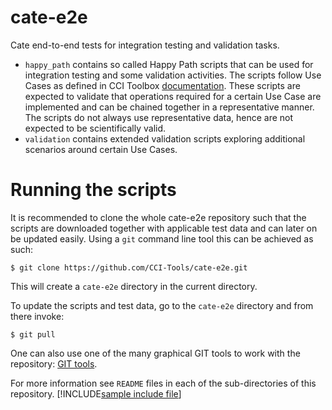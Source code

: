 # cate-e2e

Cate end-to-end tests for integration testing and validation tasks.

* `happy_path` contains so called Happy Path scripts that can be used for integration testing and
  some validation activities. The scripts follow Use Cases as defined in CCI Toolbox [documentation](https://cate.readthedocs.io/en/latest/use_cases.html).
  These scripts are expected to validate that operations required for a certain Use Case are implemented
  and can be chained together in a representative manner.
  The scripts do not always use representative data, hence are not expected to be scientifically valid.
* `validation` contains extended validation scripts exploring additional scenarios around certain Use Cases.

# Running the scripts

It is recommended to clone the whole cate-e2e repository such that the scripts are downloaded together with
applicable test data and can later on be updated easily. Using a `git` command line tool this can be achieved
as such:

```shell
$ git clone https://github.com/CCI-Tools/cate-e2e.git
```

This will create a `cate-e2e` directory in the current directory.

To update the scripts and test data, go to the `cate-e2e` directory and from there invoke:
```shell
$ git pull
```

One can also use one of the many graphical GIT tools to work with the repository: [GIT tools](https://git-scm.com/downloads/guis).

For more information see `README` files in each of the sub-directories of this repository.
[!INCLUDE[sample include file](ci/reports/test_report.html)]
